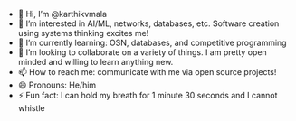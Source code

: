- 👋 Hi, I’m @karthikvmala
- 👀 I’m interested in AI/ML, networks, databases, etc. Software creation using systems thinking excites me!
- 🌱 I’m currently learning: OSN, databases, and competitive programming
- 💞️ I’m looking to collaborate on a variety of things. I am pretty open minded and willing to learn anything new.
- 📫 How to reach me: communicate with me via open source projects!
- 😄 Pronouns: He/him
- ⚡ Fun fact: I can hold my breath for 1 minute 30 seconds and I cannot whistle

<!---
karthikvmala/karthikvmala is a ✨ special ✨ repository because its `README.md` (this file) appears on your GitHub profile.
You can click the Preview link to take a look at your changes.
--->
